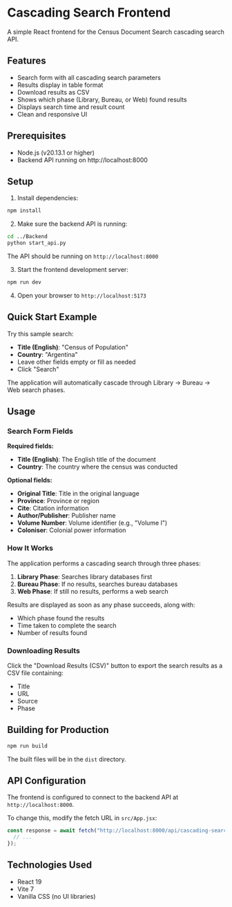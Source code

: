 # Cascading Search Frontend

A simple React frontend for the Census Document Search cascading search API.

## Features

- Search form with all cascading search parameters
- Results display in table format
- Download results as CSV
- Shows which phase (Library, Bureau, or Web) found results
- Displays search time and result count
- Clean and responsive UI

## Prerequisites

- Node.js (v20.13.1 or higher)
- Backend API running on http://localhost:8000

## Setup

1. Install dependencies:

```bash
npm install
```

2. Make sure the backend API is running:

```bash
cd ../Backend
python start_api.py
```

The API should be running on `http://localhost:8000`

3. Start the frontend development server:

```bash
npm run dev
```

4. Open your browser to `http://localhost:5173`

## Quick Start Example

Try this sample search:

- **Title (English)**: "Census of Population"
- **Country**: "Argentina"
- Leave other fields empty or fill as needed
- Click "Search"

The application will automatically cascade through Library → Bureau → Web search phases.

## Usage

### Search Form Fields

**Required fields:**

- **Title (English)**: The English title of the document
- **Country**: The country where the census was conducted

**Optional fields:**

- **Original Title**: Title in the original language
- **Province**: Province or region
- **Cite**: Citation information
- **Author/Publisher**: Publisher name
- **Volume Number**: Volume identifier (e.g., "Volume I")
- **Coloniser**: Colonial power information

### How It Works

The application performs a cascading search through three phases:

1. **Library Phase**: Searches library databases first
2. **Bureau Phase**: If no results, searches bureau databases
3. **Web Phase**: If still no results, performs a web search

Results are displayed as soon as any phase succeeds, along with:

- Which phase found the results
- Time taken to complete the search
- Number of results found

### Downloading Results

Click the "Download Results (CSV)" button to export the search results as a CSV file containing:

- Title
- URL
- Source
- Phase

## Building for Production

```bash
npm run build
```

The built files will be in the `dist` directory.

## API Configuration

The frontend is configured to connect to the backend API at `http://localhost:8000`.

To change this, modify the fetch URL in `src/App.jsx`:

```javascript
const response = await fetch("http://localhost:8000/api/cascading-search", {
  // ...
});
```

## Technologies Used

- React 19
- Vite 7
- Vanilla CSS (no UI libraries)

